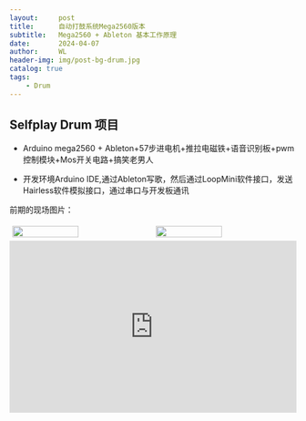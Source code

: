 ```yaml
---
layout:     post
title:      自动打鼓系统Mega2560版本
subtitle:   Mega2560 + Ableton 基本工作原理
date:       2024-04-07
author:     WL
header-img: img/post-bg-drum.jpg
catalog: true
tags:
    - Drum
---
```


## Selfplay Drum 项目

- Arduino mega2560 + Ableton+57步进电机+推拉电磁铁+语音识别板+pwm控制模块+Mos开关电路+搞笑老男人  

- 开发环境Arduino IDE,通过Ableton写歌，然后通过LoopMini软件接口，发送Hairless软件模拟接口，通过串口与开发板通讯  

前期的现场图片： 
<div style="display: flex; flex-wrap: wrap; justify-content: center;">
    <img src="https://nibilu.oss-cn-beijing.aliyuncs.com/img/IMG_3485.jpg" style="width: 48%; margin: 1%;" />
    <img src="https://nibilu.oss-cn-beijing.aliyuncs.com/selfplaydrum/IMG_3491.jpg" style="width: 48%; margin: 1%;" />
</div>
<div style="position: relative; padding: 30% 45%;">
  <iframe style="position: absolute; width: 100%; height: 100%; left: 0; top: 0;" src="https://player.bilibili.com/player.html?aid=1152671127&bvid=BV19Z421v735&cid=1493743377&page=1&as_wide=1&high_quality=1&danmaku=0&autoplay=0" frameborder="no" scrolling="no"> </iframe>
  </div>   
